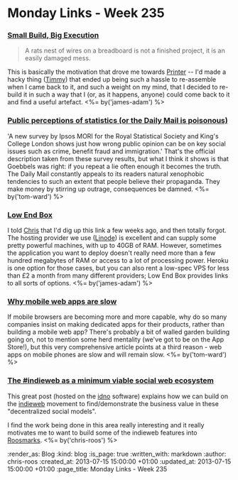 Monday Links - Week 235
============

### [Small Build, Big Execution](http://cpprojects.blogspot.co.uk/2013/07/small-build-big-execuition.html)

> A rats nest of wires on a breadboard is not a finished project, it is an easily damaged mess.

This is basically the motivation that drove me towards [Printer](/printer) -- I'd made a hacky thing ([Timmy](/timmy)) that ended up being such a hassle to re-assemble when I came back to it, and such a weight on my mind, that I decided to re-build it in such a way that I (or, as it happens, anyone) could come back to it and find a useful artefact. <%= by('james-adam') %>

### [Public perceptions of statistics (or the Daily Mail is poisonous)](http://www.rssenews.org.uk/2013/07/rss-commission-new-research-into-public-perceptions-of-statistics/)

'A new survey by Ipsos MORI for the Royal Statistical Society and King's College London shows just how wrong public opinion can be on key social issues such as crime, benefit fraud and immigration.'  That's the official description taken from these survey results, but what I think it shows is that Goebbels was right: if you repeat a lie often enough it becomes the truth.  The Daily Mail constantly appeals to its readers natural xenophobic tendencies to such an extent that people believe their propaganda.  They make money by stirring up outrage, consequences be damned. <%= by('tom-ward') %>

### [Low End Box](http://www.lowendbox.com/)

I told [Chris](/chris-roos) that I'd dig up this link a few weeks ago, and then totally forgot. The hosting provider we use ([Linode](http://www.linode.com/?r=6f2e7f0dbc623e6d0db13dd153f4b2c57eb09ce2)) is excellent and can supply some pretty powerful machines, with up to 40GB of RAM. However, sometimes the application you want to deploy doesn't really need more than a few hundred megabytes of RAM or access to a lot of processing power. Heroku is one option for those cases, but you can also rent a low-spec VPS for less than £2 a month from many different providers; Low End Box provides links to all sorts of options. <%= by('james-adam') %>

### [Why mobile web apps are slow](http://sealedabstract.com/rants/why-mobile-web-apps-are-slow/)

If mobile browsers are becoming more and more capable, why do so many companies insist on making dedicated apps for their products, rather than building a mobile web app?  There's probably a bit of walled garden building going on, not to mention some herd mentality (we've got to be on the App Store!), but this very comprehensive article points at a third reason - web apps on mobile phones are slow and will remain slow. <%= by('tom-ward') %>

### [The #indieweb as a minimum viable social web ecosystem](http://werd.io/entry/51dca7e2bed7de945debf707/the-indieweb-as-a-minimum-viable-social-web-ecosystem)

This great post (hosted on the [idno](http://idno.co/) software) explains how we can build on the [indieweb](http://indiewebcamp.com/Main_Page) movement to find/demonstrate the business value in these "decentralized social models".

I find the work being done in this area really interesting and it really motivates me to want to build some of the indieweb features into [Roosmarks](https://github.com/chrisroos/roosmarks). <%= by('chris-roos') %>

:render_as: Blog
:kind: blog
:is_page: true
:written_with: markdown
:author: chris-roos
:created_at: 2013-07-15 15:00:00 +01:00
:updated_at: 2013-07-15 15:00:00 +01:00
:page_title: Monday Links - Week 235
